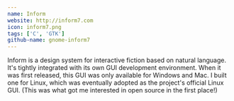 ```yaml
---
name: Inform
website: http://inform7.com
icon: inform7.png
tags: ['C', 'GTK']
github-name: gnome-inform7
---
```

Inform is a design system for interactive fiction based on natural language.
It's tightly integrated with its own GUI development environment.
When it was first released, this GUI was only available for Windows and Mac.
I built one for Linux, which was eventually adopted as the project's official Linux GUI.
(This was what got me interested in open source in the first place!)
